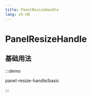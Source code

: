 ```yaml
---
title: PanelResizeHandle
lang: zh-CN
---
```


# PanelResizeHandle

## 基础用法

:::demo

panel-resize-handle/basic

:::
